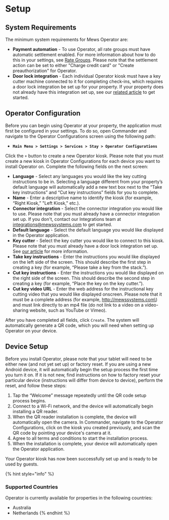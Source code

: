 # Setup

## System Requirements

The minimum system requirements for Mews Operator are: 

* **Payment automation** - To use Operator, all rate groups must have automatic settlement enabled. For more information about how to do this in your settings, see [Rate Groups](https://mews-systems.gitbook.io/guide/commander/settings/sales-settings/services/stay-services/rate-groups). Please note that the settlement action can be set to either "Charge credit card" or "Create preauthorization" for Operator.
* **Door lock integration** - Each individual Operator kiosk must have a key cutter machine connected to it for completing check-ins, which requires a door lock integration be set up for your property. If your property does not already have this integration set up, see our [related article](https://mews-systems.gitbook.io/guide/commander/settings/integrations/create-an-integration/facility-management/key-cutter-integration) to get started.

## Operator Configuration

Before you can begin using Operator at your property, the application must first be configured in your settings. To do so, open Commander and navigate to the Operator Configurations screen using the following path:

* **`Main Menu > Settings > Services > Stay > Operator Configurations`**

Click the `+` button to create a new Operator kiosk. Please note that you must create a new kiosk in Operator Configurations for each device you want to install Operator on. Complete the following fields on the next screen:

* **Language** - Select any languages you would like the key cutting instructions to be in. Selecting a language different from your property’s default language will automatically add a new text box next to the “Take key instructions” and “Cut key instructions” fields for you to complete.    
* **Name** - Enter a descriptive name to identify the kiosk \(for example, “Right Kiosk,” "Left Kiosk," etc.\).
* **Connector integration** - Select the connector integration you would like to use. Please note that you must already have a connector integration set up. If you don't, contact our Integrations team at  [integrations@mewssystems.com](mailto:integrations@mewssystems.com) to get started. 
* **Default language** - Select the default language you would like displayed in the Operator application.
* **Key cutter** - Select the key cutter you would like to connect to this kiosk. Please note that you must already have a door lock integration set up. See [our article](https://mews-systems.gitbook.io/guide/commander/settings/integrations/create-an-integration/facility-management/key-cutter-integration) for more information.
* **Take key instructions** - Enter the instructions you would like displayed on the left side of the screen. This should describe the first step in creating a key \(for example, “Please take a key from the stack.”\).
* **Cut key instructions** - Enter the instructions you would like displayed on the right side of the screen. This should describe the second step in creating a key \(for example, “Place the key on the key cutter.”\).
* **Cut key video URL** - Enter the web address for the instructional key cutting video that you would like displayed onscreen. Please note that it must be a complete address \(for example, http://mewssystems.com\) and must link directly to an mp4 file \(do not link to a video on a video-sharing website, such as YouTube or Vimeo\).

After you have completed all fields, click `Create`. The system will automatically generate a QR code, which you will need when setting up Operator on your device.

## Device Setup

Before you install Operator, please note that your tablet will need to be either new \(and not yet set up\) or factory reset. If you are using a new Android device, it will automatically begin the setup process the first time you turn it on. If it is not new, find instructions on how to factory reset your particular device \(instructions will differ from device to device\), perform the reset, and follow these steps: 

1. Tap the “Welcome” message repeatedly until the QR code setup process begins.
2. Connect to a Wi-Fi network, and the device will automatically begin installing a QR reader.
3. When the QR reader installation is complete, the device will automatically open the camera. In Commander, navigate to the Operator Configurations, click on the kiosk you created previously, and scan the QR code by pointing your device's camera at it.
4. Agree to all terms and conditions to start the installation process.
5. When the installation is complete, your device will automatically open the Operator application.

Your Operator kiosk has now been successfully set up and is ready to be used by guests.

{% hint style="info" %}
### Supported Countries

Operator is currently available for properties in the following countries:

* Australia
* Netherlands
{% endhint %}

